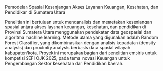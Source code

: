 Pemodelan Spasial Kesenjangan Akses Layanan Keuangan, Kesehatan, dan Pendidikan di Sumatera Utara

Penelitian ini bertujuan untuk menganalisis dan memetakan kesenjangan spasial antara akses layanan keuangan, kesehatan, dan pendidikan di Provinsi Sumatera Utara menggunakan pendekatan data geospasial dan algoritma machine learning.
Metode utama yang digunakan adalah Random Forest Classifier, yang dikombinasikan dengan analisis kepadatan (density analysis) dan proximity analysis berbasis data spasial wilayah kabupaten/kota.
Proyek ini merupakan bagian dari penelitian empiris untuk kompetisi SEFI OJK 2025, pada tema Inovasi Keuangan untuk Pengembangan Sektor Kesehatan dan Pendidikan Daerah.
